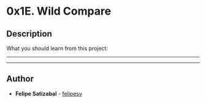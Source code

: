 # 0x1E. Wild Compare

## Description
What you should learn from this project:

---
---

## Author
* **Felipe Satizabal** - [felipesv](https://github.com/felipesv)